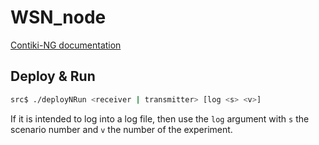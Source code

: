 # WSN_node

[Contiki-NG documentation](https://docs.contiki-ng.org/en/develop/_api/)

## Deploy & Run

```bash
src$ ./deployNRun <receiver | transmitter> [log <s> <v>]
```

If it is intended to log into a log file, then use the `log` argument with `s` the scenario number and `v` the number of the experiment.